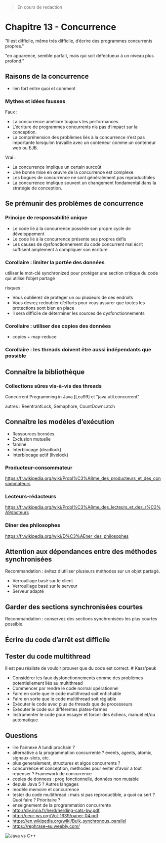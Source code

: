 
> En cours de redaction

# Chapitre 13 - Concurrence

"Il est difficile, même très difficile, d’écrire des programmes concurrents propres."

"en apparence, semble parfait, mais qui soit défectueux à un niveau plus profond."

## Raisons de la concurrence

- lien fort entre quoi et comment

### Mythes et idées fausses

Faux :

- La concurrence améliore toujours les performances.
- L’écriture de programmes concurrents n’a pas d’impact sur la conception.
- La compréhension des problèmes liés à la concurrence n’est pas importante lorsqu’on travaille 
avec un conteneur comme un conteneur web ou EJB.

Vrai :

- La concurrence implique un certain surcoût
- Une bonne mise en œuvre de la concurrence est complexe
- Les bogues de concurrence ne sont généralement pas reproductibles
- La concurrence implique souvent un changement fondamental dans la stratégie de conception.

## Se prémunir des problèmes de concurrence

### Principe de responsabilité unique

- Le code lié à la concurrence possède son propre cycle de développement
- Le code lié à la concurrence présente ses propres défis
- Les causes de dysfonctionnement du code concurrent mal écrit suffisent amplement à compliquer son écriture

### Corollaire : limiter la portée des données

utiliser le mot-clé synchronized pour protéger une section critique du code qui utilise l’objet partagé

risques :

- Vous oublierez de protéger un ou plusieurs de ces endroits
- Vous devrez redoubler d’efforts pour vous assurer que toutes les protections sont bien en place
- Il sera difficile de déterminer les sources de dysfonctionnements

### Corollaire : utiliser des copies des données

- copies + map-reduce

### Corollaire : les threads doivent être aussi indépendants que possible

## Connaître la bibliothèque

### Collections sûres vis-à-vis des threads

Concurrent Programming in Java [Lea99] et "java.util.concurrent"

autres : ReentrantLock, Semaphore, CountDownLatch

## Connaître les modèles d’exécution

- Ressources bornées
- Exclusion mutuelle 
- famine
- Interblocage (deadlock)
- Interblocage actif (livelock)

### Producteur-consommateur

https://fr.wikipedia.org/wiki/Probl%C3%A8me_des_producteurs_et_des_consommateurs

### Lecteurs-rédacteurs

https://fr.wikipedia.org/wiki/Probl%C3%A8me_des_lecteurs_et_des_r%C3%A9dacteurs

### Dîner des philosophes

https://fr.wikipedia.org/wiki/D%C3%AEner_des_philosophes

## Attention aux dépendances entre des méthodes synchronisées

Recommandation : évitez d’utiliser plusieurs méthodes sur un objet partagé.

- Verrouillage basé sur le client
- Verrouillage basé sur le serveur
- Serveur adapté

## Garder des sections synchronisées courtes

Recommandation : conservez des sections synchronisées les plus courtes possible.

## Écrire du code d’arrêt est difficile

## Tester du code multithread

Il est peu réaliste de vouloir prouver que du code est correct. # Kass'peuk

- Considérer les faux dysfonctionnements comme des problèmes potentiellement liés au multithread
- Commencer par rendre le code normal opérationnel
- Faire en sorte que le code multithread soit enfichable
- Faire en sorte que le code multithread soit réglable
- Exécuter le code avec plus de threads que de processeurs
- Exécuter le code sur différentes plates-formes
- Instrumenter le code pour essayer et forcer des échecs, manuel et/ou automatique


## Questions

- lire l'annexe A lundi prochain ?
- alternative a la programmation concurrente ? events, agents, atomic, signaux-slots, etc.
- plus generalement, structures et algos concurrents ?
- concurrence et conception, methodes pour eviter d'avoir a tout repenser ? Framework de concurrence
- copies de donnees : prog fonctionnelle, données non mutable
- depuis Java 5 ? Autres langages
- modèle memoire et concurrence
- tester du code multithread : mais si pas reproductible, a quoi ca sert ? Quoi faire ? Prioritaire ?
- enseignement de la programmation concurrente 
- http://diy.inria.fr/herd/herding-cats-bw.pdf
- http://ceur-ws.org/Vol-1639/paper-04.pdf
- https://en.wikipedia.org/wiki/Bulk_synchronous_parallel
- https://rephrase-eu.weebly.com/

![Java vs C++](http://img.ibxk.com.br/ns/rexposta/2015/03/07/07115101647000.gif)
